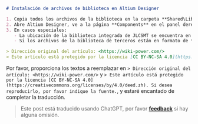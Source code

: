 ```markdown
# Instalación de archivos de biblioteca en Altium Designer

1. Copia todos los archivos de la biblioteca en la carpeta **Shared\Library** correspondiente al software.
2. Abre Altium Designer, ve a la página **Components** en el panel derecho. Haz clic en el ícono de las **tres barras horizontales** en la esquina superior derecha y selecciona la opción **File-based Library Preferences**. Luego, en la página **Installed**, haz clic en el botón **Instalar** para instalar los archivos de la biblioteca correspondiente.
3. En casos especiales:
   - La ubicación de la biblioteca integrada de JLCSMT se encuentra en la carpeta **JLCSMT_LIB\Project Outputs for Miscellaneous Devices LC**.
   - Si los archivos de la biblioteca de terceros están en formato de **biblioteca de esquemáticos (SchLib)** o **biblioteca de componentes de PCB (PcbLib)** en lugar de **biblioteca integrada (.IntLib)**, deberás **instalar ambos archivos**. En este caso, asegúrate de seleccionar **All Files (*.*)** en el menú desplegable de la ventana de selección de ruta que aparecerá durante la instalación de la biblioteca, ya que de lo contrario solo verás archivos en formato **.Intlib**.

> Dirección original del artículo: <https://wiki-power.com/>
> Este artículo está protegido por la licencia [CC BY-NC-SA 4.0](https://creativecommons.org/licenses/by/4.0/deed.zh). Si desea reproducirlo, por favor indique la fuente.
```

Por favor, proporciona los textos a reemplazar en `> Dirección original del artículo: <https://wiki-power.com/>` y `> Este artículo está protegido por la licencia [CC BY-NC-SA 4.0](https://creativecommons.org/licenses/by/4.0/deed.zh). Si desea reproducirlo, por favor indique la fuente.`, y estaré encantado de completar la traducción.

> Este post está traducido usando ChatGPT, por favor [**feedback**](https://github.com/linyuxuanlin/Wiki_MkDocs/issues/new) si hay alguna omisión.